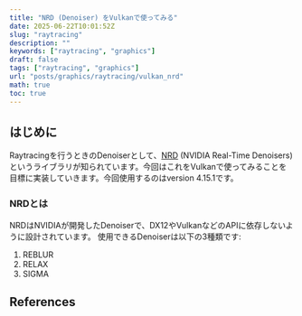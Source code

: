 ```yaml
---
title: "NRD (Denoiser) をVulkanで使ってみる"
date: 2025-06-22T10:01:52Z
slug: "raytracing"
description: ""
keywords: ["raytracing", "graphics"]
draft: false
tags: ["raytracing", "graphics"]
url: "posts/graphics/raytracing/vulkan_nrd"
math: true
toc: true
---
```


## はじめに
Raytracingを行うときのDenoiserとして、[NRD](https://github.com/NVIDIA-RTX/NRD) (NVIDIA Real-Time Denoisers) というライブラリが知られています。今回はこれをVulkanで使ってみることを目標に実装していきます。今回使用するのはversion 4.15.1です。

### NRDとは
NRDはNVIDIAが開発したDenoiserで、DX12やVulkanなどのAPIに依存しないように設計されています。
使用できるDenoiserは以下の3種類です:
1. REBLUR
2. RELAX
3. SIGMA

## References
